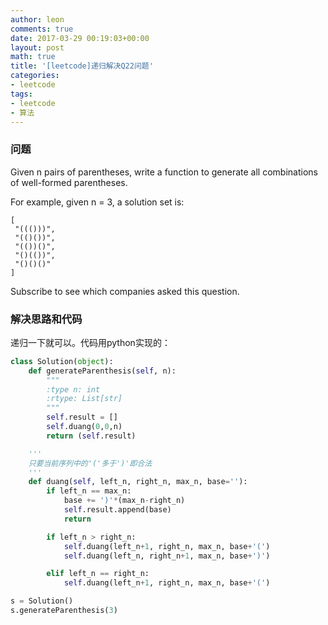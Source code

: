 ```yaml
---
author: leon
comments: true
date: 2017-03-29 00:19:03+00:00
layout: post
math: true
title: '[leetcode]递归解决Q22问题'
categories:
- leetcode
tags:
- leetcode
- 算法
---
```


### 问题

Given n pairs of parentheses, write a function to generate all combinations of well-formed parentheses.

For example, given n = 3, a solution set is:

```
[
 "((()))",
 "(()())",
 "(())()",
 "()(())",
 "()()()"
]
```

Subscribe to see which companies asked this question.


### 解决思路和代码

递归一下就可以。代码用python实现的：


```python
class Solution(object):
    def generateParenthesis(self, n):
        """
        :type n: int
        :rtype: List[str]
        """
        self.result = []
        self.duang(0,0,n)
        return (self.result)

    '''
    只要当前序列中的'('多于')'即合法
    '''
    def duang(self, left_n, right_n, max_n, base=''):
        if left_n == max_n:
            base += ')'*(max_n-right_n)
            self.result.append(base)
            return

        if left_n > right_n:
            self.duang(left_n+1, right_n, max_n, base+'(')
            self.duang(left_n, right_n+1, max_n, base+')')

        elif left_n == right_n:
            self.duang(left_n+1, right_n, max_n, base+'(')

s = Solution()
s.generateParenthesis(3)

```
